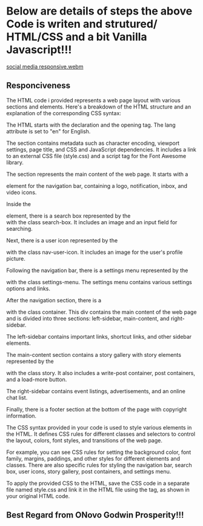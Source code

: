 
# Below are details of steps the above Code is writen and strutured/ HTML/CSS and a bit Vanilla Javascript!!!
[social media responsive.webm](https://github.com/onovogodwinprosperity/SocialNG-Adance-HTML-CSS-Social-Media-Interface-Design/assets/104012600/8159d85f-5772-4fbe-88f3-66455e7ac802)

## Responciveness


The HTML code i provided represents a web page layout with various sections and elements. Here's a breakdown of the HTML structure and an explanation of the corresponding CSS syntax:

The HTML starts with the <!DOCTYPE html> declaration and the opening <html> tag. The lang attribute is set to "en" for English.

The <head> section contains metadata such as character encoding, viewport settings, page title, and CSS and JavaScript dependencies. It includes a link to an external CSS file (style.css) and a script tag for the Font Awesome library.

The <body> section represents the main content of the web page. It starts with a <nav> element for the navigation bar, containing a logo, notification, inbox, and video icons.

Inside the <nav> element, there is a search box represented by the <div> with the class search-box. It includes an image and an input field for searching.

Next, there is a user icon represented by the <div> with the class nav-user-icon. It includes an image for the user's profile picture.

Following the navigation bar, there is a settings menu represented by the <div> with the class settings-menu. The settings menu contains various settings options and links.

After the navigation section, there is a <div> with the class container. This div contains the main content of the web page and is divided into three sections: left-sidebar, main-content, and right-sidebar.

The left-sidebar contains important links, shortcut links, and other sidebar elements.

The main-content section contains a story gallery with story elements represented by the <div> with the class story. It also includes a write-post container, post containers, and a load-more button.

The right-sidebar contains event listings, advertisements, and an online chat list.

Finally, there is a footer section at the bottom of the page with copyright information.

The CSS syntax provided in your code is used to style various elements in the HTML. It defines CSS rules for different classes and selectors to control the layout, colors, font styles, and transitions of the web page.

For example, you can see CSS rules for setting the background color, font family, margins, paddings, and other styles for different elements and classes. There are also specific rules for styling the navigation bar, search box, user icons, story gallery, post containers, and settings menu.

To apply the provided CSS to the HTML, save the CSS code in a separate file named style.css and link it in the HTML file using the <link> tag, as shown in your original HTML code.

## Best Regard from ONovo Godwin Prosperity!!!

